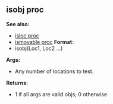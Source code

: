## isobj proc
**See also:**
+   [isloc proc](/ref/proc/isloc.md) 
+   [ismovable proc](/ref/proc/ismovable.md) <!-- -->
**Format:**
+   isobj(Loc1, Loc2 \...)
<!-- -->
**Args:**
+   Any number of locations to test.
<!-- -->
**Returns:**
+   1 if all args are valid objs; 0 otherwise